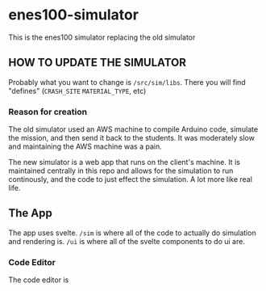 # enes100-simulator

This is the enes100 simulator replacing the old simulator

## HOW TO UPDATE THE SIMULATOR

Probably what you want to change is `/src/sim/libs`. There you will find "defines" (`CRASH_SITE` `MATERIAL_TYPE`, etc)


### Reason for creation

The old simulator used an AWS machine to compile Arduino code, 
simulate the mission, and then send it back to the students.
It was moderately slow and maintaining the AWS machine was a pain.

The new simulator is a web app that runs on the client's machine.
It is maintained centrally in this repo and allows for the simulation
to run continously, and the code to just effect the simulation. A lot more like real life.

## The App
The app uses svelte.
`/sim` is where all of the code to actually do simulation and rendering is.
`/ui` is where all of the svelte components to do ui are.

### Code Editor
The code editor is 